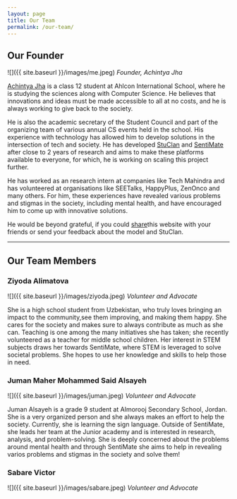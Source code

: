 ```yaml
---
layout: page
title: Our Team
permalink: /our-team/
---
```


## Our Founder

![]({{ site.baseurl }}/images/me.jpeg)
_Founder, Achintya Jha_

[Achintya Jha](https://achintyajha.in) is a class 12 student at Ahlcon International School, where he is studying the sciences along with Computer Science. He believes that innovations and ideas must be made accessible to all at no costs, and he is always working to give back to the society.

He is also the academic secretary of the Student Council and part of the organizing team of various annual CS events held in the school. His experience with technology has allowed him to develop solutions in the intersection of tech and society. He has developed [StuClan](https://stuclan.ml) and [SentiMate](https://sentimate.ml) after close to 2 years of research and aims to make these platforms available to everyone, for which, he is working on scaling this project further.

He has worked as an research intern at companies like Tech Mahindra and has volunteered at organisations like SEETalks, HappyPlus, ZenOnco and many others. For him, these experiences have revealed various problems and stigmas in the society, including mental health, and have encouraged him to come up with innovative solutions.

He would be beyond grateful, if you could [share](https://twitter.com/intent/tweet?original_referer=https%3A%2F%2Fsentimate.ml%2F&ref_src=twsrc%5Etfw%7Ctwcamp%5Ebuttonembed%7Ctwterm%5Eshare%7Ctwgr%5E&text=Guys%20have%20a%20look%20at%20SentiMate!!%20It%20can%20detect%20depression%20using%20text!!&url=https%3A%2F%2Fsentimate.ml&via=achintyajha05)this website with your friends or send your feedback about the model and StuClan.

---

## Our Team Members

<div class="member">

### Ziyoda Alimatova

![]({{ site.baseurl }}/images/ziyoda.jpeg)
_Volunteer and Advocate_

She is a high school student from Uzbekistan, who truly loves bringing an impact to the community,see them improving, and making them happy. She cares for the society and makes sure to always contribute as much as she can. Teaching is one among the many initiatives she has taken; she recently volunteered as a teacher for middle school children. Her interest in STEM subjects draws her towards SentiMate, where STEM is leveraged to solve societal problems. She hopes to use her knowledge and skills to help those in need.
</div>

<div class="member">

### Juman Maher Mohammed Said Alsayeh

![]({{ site.baseurl }}/images/juman.jpeg)
_Volunteer and Advocate_

Juman Alsayeh is a grade 9 student at Almorooj Secondary School, Jordan. She is a very organized person and she always makes an effort to help the society. Currently, she is learning the sign language.
Outside of SentiMate, she leads her team at the Junior academy and is interested in research, analysis, and problem-solving.
She is deeply concerned about the problems around mental health and through SentiMate she aims to help in revealing varios problems and stigmas in the society and solve them!
</div>

<div class="member">

### Sabare Victor

![]({{ site.baseurl }}/images/sabare.jpeg)
_Volunteer and Advocate_
</div>
